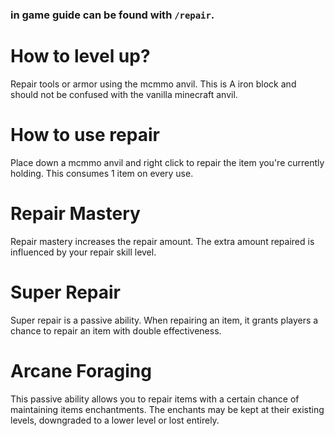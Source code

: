 ### in game guide can be found with `/repair`.

# How to level up?
Repair tools or armor using the mcmmo anvil. This is A iron block and should not be confused with the vanilla minecraft anvil.

# How to use repair
Place down a mcmmo anvil and right click to repair the item you're currently holding. This consumes 1 item on every use.

# Repair Mastery
Repair mastery increases the repair amount. The extra amount repaired is influenced by your repair skill level.

# Super Repair
Super repair is a passive ability. When repairing an item, it grants players a chance to repair an item with double effectiveness.

# Arcane Foraging
This passive ability allows you to repair items with a certain chance of maintaining items enchantments. The enchants may be kept at their existing levels, downgraded to a lower level or lost entirely.